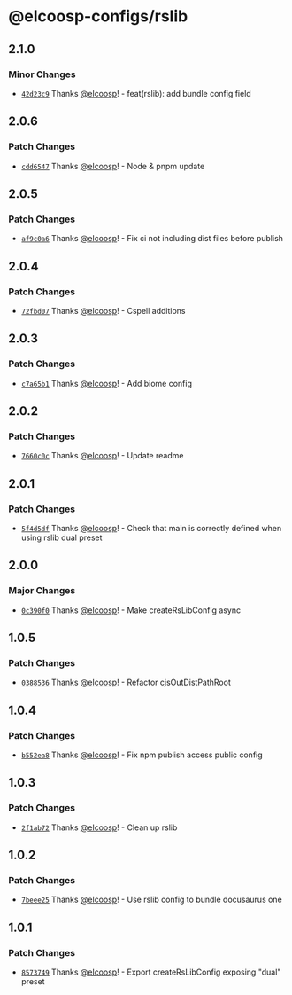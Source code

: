 # @elcoosp-configs/rslib

## 2.1.0

### Minor Changes

- [`42d23c9`](https://github.com/elcoosp/elcoosp-configs/commit/42d23c97b360304fa954af76f5aa6479fce54569) Thanks [@elcoosp](https://github.com/elcoosp)! - feat(rslib): add bundle config field

## 2.0.6

### Patch Changes

- [`cdd6547`](https://github.com/elcoosp/elcoosp-configs/commit/cdd6547be1d49ffb19dedb355f75fd661cd51cde) Thanks [@elcoosp](https://github.com/elcoosp)! - Node & pnpm update

## 2.0.5

### Patch Changes

- [`af9c0a6`](https://github.com/elcoosp/elcoosp-configs/commit/af9c0a6383483778fc0127fec831d6393720b786) Thanks [@elcoosp](https://github.com/elcoosp)! - Fix ci not including dist files before publish

## 2.0.4

### Patch Changes

- [`72fbd07`](https://github.com/elcoosp/elcoosp-configs/commit/72fbd07da2009c8f3fe298b1b13dc36143f22a43) Thanks [@elcoosp](https://github.com/elcoosp)! - Cspell additions

## 2.0.3

### Patch Changes

- [`c7a65b1`](https://github.com/elcoosp/elcoosp-configs/commit/c7a65b118adb3e4b3934c7f988586b51d4ab948e) Thanks [@elcoosp](https://github.com/elcoosp)! - Add biome config

## 2.0.2

### Patch Changes

- [`7660c0c`](https://github.com/elcoosp/elcoosp-configs/commit/7660c0c6b7f5fa624c019bd1ad6150818016947c) Thanks [@elcoosp](https://github.com/elcoosp)! - Update readme

## 2.0.1

### Patch Changes

- [`5f4d5df`](https://github.com/elcoosp/elcoosp-configs/commit/5f4d5df06441fc2d47c301e953d4f4231a796b7b) Thanks [@elcoosp](https://github.com/elcoosp)! - Check that main is correctly defined when using rslib dual preset

## 2.0.0

### Major Changes

- [`0c390f0`](https://github.com/elcoosp/elcoosp-configs/commit/0c390f020c11cc7aa4a1f80516f409dd6244c56f) Thanks [@elcoosp](https://github.com/elcoosp)! - Make createRsLibConfig async

## 1.0.5

### Patch Changes

- [`0388536`](https://github.com/elcoosp/elcoosp-configs/commit/038853633a33040ac18c5ea4ddf3df74460c48af) Thanks [@elcoosp](https://github.com/elcoosp)! - Refactor cjsOutDistPathRoot

## 1.0.4

### Patch Changes

- [`b552ea8`](https://github.com/elcoosp/elcoosp-configs/commit/b552ea83fd1998d50fe84a75c361665ae63f9457) Thanks [@elcoosp](https://github.com/elcoosp)! - Fix npm publish access public config

## 1.0.3

### Patch Changes

- [`2f1ab72`](https://github.com/elcoosp/elcoosp-configs/commit/2f1ab72178a793834d8d58a0b4c6ad125f780f9c) Thanks [@elcoosp](https://github.com/elcoosp)! - Clean up rslib

## 1.0.2

### Patch Changes

- [`7beee25`](https://github.com/elcoosp/elcoosp-configs/commit/7beee252959e8299b9979e8e6d5b510be00b3cbe) Thanks [@elcoosp](https://github.com/elcoosp)! - Use rslib config to bundle docusaurus one

## 1.0.1

### Patch Changes

- [`8573749`](https://github.com/elcoosp/elcoosp-configs/commit/85737499ed179fa5d5a69e3ca1fecb9582344f23) Thanks [@elcoosp](https://github.com/elcoosp)! - Export createRsLibConfig exposing "dual" preset

